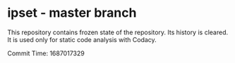 # ipset - master branch

This repository contains frozen state of the repository.
Its history is cleared. It is used only for static code
analysis with Codacy.

Commit Time: 1687017329